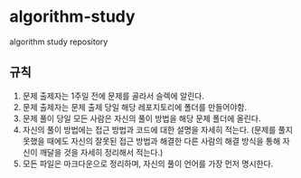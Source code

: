 # algorithm-study
algorithm study repository

## 규칙

1. 문제 출제자는 1주일 전에 문제를 골라서 슬렉에 알린다.
2. 문제 출제자는 문제 출제 당일 해당 레포지토리에 폴더를 만들어야함.
3. 문제 풀이 당일 모든 사람은 자신의 풀이 방법을 해당 문제 폴더에 올린다.
4. 자신의 풀이 방법에는 접근 방법과 코드에 대한 설명을 자세히 적는다. (문제를 풀지 못했을 때에도 자신의 잘못된 접근 방법과 해결한 다른 사람의 해결 방식을 통해 자신이 깨달을 것을 자세히 정리해서 적는다.)
5. 모든 파일은 마크다운으로 정리하며, 자신의 풀이 언어를 가장 먼저 명시한다.

